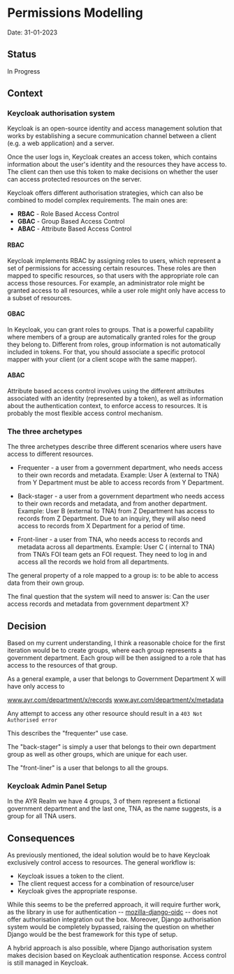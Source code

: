 # Permissions Modelling

Date: 31-01-2023

## Status

In Progress

## Context

### Keycloak authorisation system

Keycloak is an open-source identity and access management solution that works by establishing a secure communication
channel between a client (e.g. a web application) and a server.

Once the user logs in, Keycloak creates an access token, which contains information about the user's identity and the
resources they have access to. The client can then use this token to make decisions on whether the user can access
protected resources on the server.

Keycloak offers different authorisation strategies, which can also be combined to model complex requirements.
The main ones are:

* **RBAC** - Role Based Access Control
* **GBAC** - Group Based Access Control
* **ABAC** - Attribute Based Access Control

#### **RBAC**

Keycloak implements RBAC by assigning roles to users, which represent a set of permissions for accessing certain
resources.
These roles are then mapped to specific resources, so that users with the appropriate role can access those resources.
For example, an administrator role might be granted access to all resources, while a user role might only have access to
a subset of resources.

#### **GBAC**

In Keycloak, you can grant roles to groups. That is a powerful capability where members of a group are automatically
granted roles for the group they belong to.
Different from roles, group information is not automatically included in tokens. For that, you should associate a
specific protocol mapper with your client (or a client scope with the same mapper).

#### **ABAC**

Attribute based access control involves using the different attributes associated with an identity (represented by a
token), as well as
information about the authentication context, to enforce access to resources. It is probably the most flexible access
control mechanism.

### The three archetypes

The three archetypes describe three different scenarios where users have access to different resources.

* Frequenter - a user from a government department, who needs access to their own records and metadata. Example: User
  A (external to TNA) from Y Department must be able to access records from Y Department.

* Back-stager - a user from a government department who needs access to their own records and metadata, and from another
  department. Example: User B  (external to TNA)  from Z Department has access to records from Z Department. Due to an
  inquiry, they
  will also need access to records from X Department for a period of time.

* Front-liner - a user from TNA, who needs access to records and metadata across all departments. Example: User C (
  internal to TNA) from TNA’s FOI team gets an FOI request. They need to log in and access all the
  records we hold from all departments.

The general property of a role mapped to a group is: to be able to access data from their own group.

The final question that the system will need to answer is:
Can the user access records and metadata from government department X?


## Decision

Based on my current understanding, I think a reasonable choice for the first iteration would be to create groups, where
each group represents a government department.
Each group will be then assigned to a role that has access to the resources of that group.

As a general example, a user that belongs to Government Department X will have only access to

www.ayr.com/department/x/records
www.ayr.com/department/x/metadata

Any attempt to access any other resource should result in a `403 Not Authorised error`

This describes the "frequenter" use case.

The "back-stager" is simply a user that belongs to their own department group as well as other groups, which are unique
for each user.

The "front-liner" is a user that belongs to all the groups.

### Keycloak Admin Panel Setup

In the AYR Realm we have 4 groups, 3 of them represent a fictional government department and the last one, TNA, as the name suggests,
is a group for all TNA users.




## Consequences

As previously mentioned, the ideal solution would be to have Keycloak exclusively control access to resources.
The general workflow is:

* Keycloak issues a token to the client.
* The client request access for a combination of resource/user
* Keycloak gives the appropriate response.

While this seems to be the preferred approach, it will require further work, as the library in use for authentication
 -- [mozilla-django-oidc](https://mozilla-django-oidc.readthedocs.io/en/stable/index.html) --
does not offer authorisation integration out the box. Moreover, Django authorisation system would be completely bypassed,
raising the question on whether Django would be the best framework for this type of setup.

A hybrid approach is also possible, where Django authorisation system makes decision based on Keycloak authentication response.
Access control is still managed in Keycloak.
